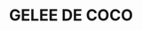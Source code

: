 ---
title: "GELEE DE COCO"
subtitle:
ingredients:
  - title: 
    theingredients:
      - ingredient: "250γρ. πουρέ καρύδας"
      - ingredient: "250γρ. νερό"
      - ingredient: "1γρ. αγάρ αγάρ"
      - ingredient: "40γρ. ζάχαρη"
preparation:
  - title: 
    method: "Ζεσταίνουμε και βράζουμε τα υγρά. Ρίχνουμε τον σταθεροποιητή μαζί με τη ζάχαρη, αφομοιώνουμε και κατεβάζουμε από τη φωτιά. Φυλάσσεται στο ψυγείο με μεμβράνη να εφάπτεται και το δουλεύουμε την επόμενη ημέρα."
footnotes:
  - footnote:
---
